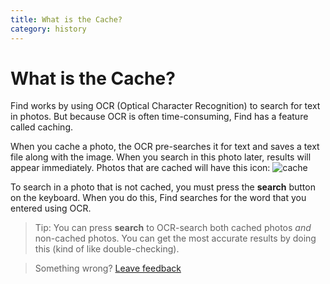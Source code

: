 ```yaml
---
title: What is the Cache?
category: history
---
```


# What is the Cache? 

Find works by using OCR (Optical Character Recognition) to search for text in photos. But because OCR is often time-consuming, Find has a feature called caching.

When you cache a photo, the OCR pre-searches it for text and saves a text file along with the image. When you search in this photo later, results will appear immediately. Photos that are cached will have this icon: ![cache]

To search in a photo that is not cached, you must press the **search** button on the keyboard. When you do this, Find searches for the word that you entered using OCR. 

> Tip: You can press **search** to OCR-search both cached photos *and* non-cached photos. You can get the most accurate results by doing this (kind of like double-checking).





> Something wrong? [Leave feedback](https://forms.gle/agdyoB9PFfnv8cU1A/)


[cache]: https://raw.githubusercontent.com/zjohnzheng/FindHelp/master/images/cache.png
